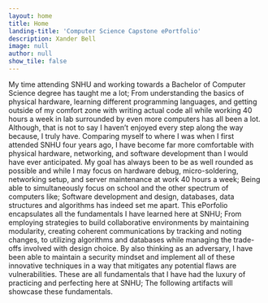 ```yaml
---
layout: home
title: Home
landing-title: 'Computer Science Capstone ePortfolio'
description: Xander Bell
image: null
author: null
show_tile: false
---
```


My time attending SNHU and working towards a Bachelor of Computer Science degree has taught me a lot; From understanding the basics of physical hardware, learning different programming languages, and getting outside of my comfort zone with writing actual code all while working 40 hours a week in lab surrounded by even more computers has all been a lot. Although, that is not to say I haven’t enjoyed every step along the way because, I truly have. Comparing myself to where I was when I first attended SNHU four years ago, I have become far more comfortable with physical hardware, networking, and software development than I would have ever anticipated. My goal has always been to be as well rounded as possible and while I may focus on hardware debug, micro-soldering, networking setup, and server maintenance at work 40 hours a week; Being able to simultaneously focus on school and the other spectrum of computers like; Software development and design, databases, data structures and algorithms has indeed set me apart. This ePorfolio encapsulates all the fundamentals I have learned here at SNHU; From employing strategies to build collaborative environments by maintaining modularity, creating coherent communications by tracking and noting changes, to utilizing algorithms and databases while managing the trade-offs involved with design choice. By also thinking as an adversary, I have been able to maintain a security mindset and implement all of these innovative techniques in a way that mitigates any potential flaws are vulnerabilities. These are all fundamentals that I have had the luxury of practicing and perfecting here at SNHU; The following artifacts will showcase these fundamentals.
